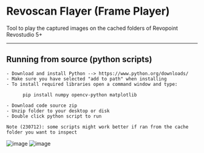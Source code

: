 # Revoscan Flayer (Frame Player)
Tool to play the captured images on the cached folders of Revopoint Revostudio 5+ 


----


## Running from source (python scripts)


```
- Download and install Python --> https://www.python.org/downloads/
- Make sure you have selected "add to path" when installing
- To install required libraries open a command window and type:

      pip install numpy opencv-python matplotlib

- Download code source zip
- Unzip folder to your desktop or disk
- Double click python script to run

Note (230712): some scripts might work better if ran from the cache folder you want to inspect

```

![image](https://github.com/X3msnake/revoscan-frame-player/assets/11083514/69d08b16-f74d-424a-a56b-b69c7a6c788a)
![image](https://github.com/X3msnake/revoscan-frame-player/assets/11083514/d49bd687-5db5-48d3-9b32-e86216f37142)
